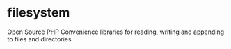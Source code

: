 # filesystem
Open Source PHP Convenience libraries for reading, writing and appending to files and directories
